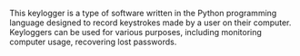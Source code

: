 This keylogger is a type of software written in the Python programming language designed to record keystrokes made by a user on their computer. Keyloggers can be used for various purposes, including monitoring computer usage, recovering lost passwords.

